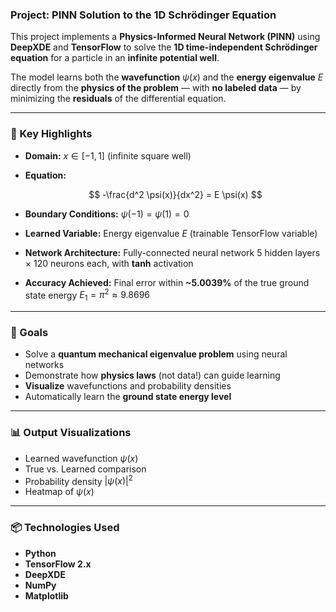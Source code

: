 ### Project: PINN Solution to the 1D Schrödinger Equation

This project implements a **Physics-Informed Neural Network (PINN)** using **DeepXDE** and **TensorFlow** to solve the **1D time-independent Schrödinger equation** for a particle in an **infinite potential well**.

The model learns both the **wavefunction** $\psi(x)$ and the **energy eigenvalue** $E$ directly from the **physics of the problem** — with **no labeled data** — by minimizing the **residuals** of the differential equation.

---

### 📌 Key Highlights

* **Domain:**
  $x \in [-1, 1]$ (infinite square well)

* **Equation:**

  $$
  -\frac{d^2 \psi(x)}{dx^2} = E \psi(x)
  $$

* **Boundary Conditions:**
  $\psi(-1) = \psi(1) = 0$

* **Learned Variable:**
  Energy eigenvalue $E$ (trainable TensorFlow variable)

* **Network Architecture:**
  Fully-connected neural network
  $5$ hidden layers × $120$ neurons each, with **tanh** activation

* **Accuracy Achieved:**
  Final error within **\~5.0039%** of the true ground state energy
  $E_1 = \pi^2 \approx 9.8696$

---

### 🎯 Goals

* Solve a **quantum mechanical eigenvalue problem** using neural networks
* Demonstrate how **physics laws** (not data!) can guide learning
* **Visualize** wavefunctions and probability densities
* Automatically learn the **ground state energy level**

---

### 📊 Output Visualizations

* Learned wavefunction $\psi(x)$
* True vs. Learned comparison
* Probability density $|\psi(x)|^2$
* Heatmap of $\psi(x)$

---

### 📦 Technologies Used

* **Python**
* **TensorFlow 2.x**
* **DeepXDE**
* **NumPy**
* **Matplotlib**
